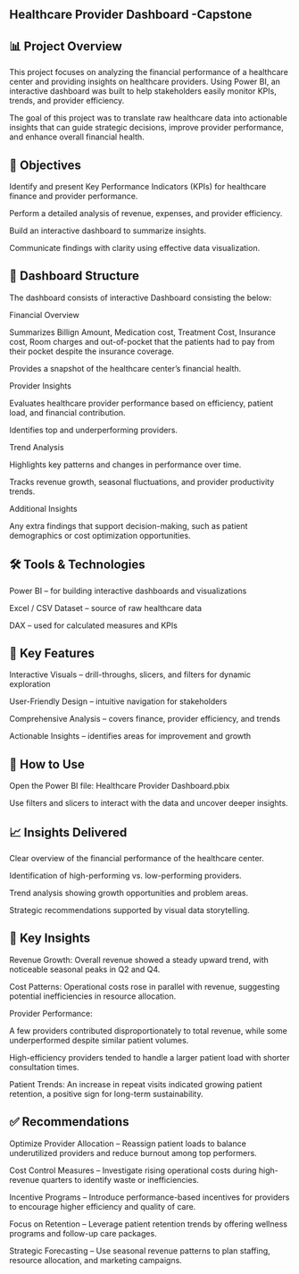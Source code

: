 Healthcare Provider Dashboard -Capstone
----------------------------------------------------------------------------------------------------------------------------------------------------------------------------
📊 Project Overview
----------------------------------------------------------------------------------------------------------------------------------------------------------------------------

This project focuses on analyzing the financial performance of a healthcare center and providing insights on healthcare providers. Using Power BI, an interactive dashboard was built to help stakeholders easily monitor KPIs, trends, and provider efficiency.

The goal of this project was to translate raw healthcare data into actionable insights that can guide strategic decisions, improve provider performance, and enhance overall financial health.

🎯 Objectives
----------------------------------------------------------------------------------------------------------------------------------------------------------------------------

Identify and present Key Performance Indicators (KPIs) for healthcare finance and provider performance.

Perform a detailed analysis of revenue, expenses, and provider efficiency.

Build an interactive dashboard to summarize insights.

Communicate findings with clarity using effective data visualization.

📑 Dashboard Structure
----------------------------------------------------------------------------------------------------------------------------------------------------------------------------

The dashboard consists of interactive Dashboard consisting the below:

Financial Overview

Summarizes Billign Amount, Medication cost, Treatment Cost, Insurance cost, Room charges and out-of-pocket that the patients had to pay from their pocket despite the insurance coverage. 

Provides a snapshot of the healthcare center’s financial health.

Provider Insights

Evaluates healthcare provider performance based on efficiency, patient load, and financial contribution.

Identifies top and underperforming providers.

Trend Analysis

Highlights key patterns and changes in performance over time.

Tracks revenue growth, seasonal fluctuations, and provider productivity trends.

Additional Insights

Any extra findings that support decision-making, such as patient demographics or cost optimization opportunities.

🛠️ Tools & Technologies
----------------------------------------------------------------------------------------------------------------------------------------------------------------------------

Power BI – for building interactive dashboards and visualizations

Excel / CSV Dataset – source of raw healthcare data

DAX – used for calculated measures and KPIs

📌 Key Features
----------------------------------------------------------------------------------------------------------------------------------------------------------------------------
Interactive Visuals – drill-throughs, slicers, and filters for dynamic exploration

User-Friendly Design – intuitive navigation for stakeholders

Comprehensive Analysis – covers finance, provider efficiency, and trends

Actionable Insights – identifies areas for improvement and growth

🚀 How to Use
----------------------------------------------------------------------------------------------------------------------------------------------------------------------------

Open the Power BI file: Healthcare Provider Dashboard.pbix

Use filters and slicers to interact with the data and uncover deeper insights.

📈 Insights Delivered
----------------------------------------------------------------------------------------------------------------------------------------------------------------------------

Clear overview of the financial performance of the healthcare center.

Identification of high-performing vs. low-performing providers.

Trend analysis showing growth opportunities and problem areas.

Strategic recommendations supported by visual data storytelling.

🔎 Key Insights
----------------------------------------------------------------------------------------------------------------------------------------------------------------------------

Revenue Growth: Overall revenue showed a steady upward trend, with noticeable seasonal peaks in Q2 and Q4.

Cost Patterns: Operational costs rose in parallel with revenue, suggesting potential inefficiencies in resource allocation.

Provider Performance:

A few providers contributed disproportionately to total revenue, while some underperformed despite similar patient volumes.

High-efficiency providers tended to handle a larger patient load with shorter consultation times.

Patient Trends: An increase in repeat visits indicated growing patient retention, a positive sign for long-term sustainability.

✅ Recommendations
----------------------------------------------------------------------------------------------------------------------------------------------------------------------------

Optimize Provider Allocation – Reassign patient loads to balance underutilized providers and reduce burnout among top performers.

Cost Control Measures – Investigate rising operational costs during high-revenue quarters to identify waste or inefficiencies.

Incentive Programs – Introduce performance-based incentives for providers to encourage higher efficiency and quality of care.

Focus on Retention – Leverage patient retention trends by offering wellness programs and follow-up care packages.

Strategic Forecasting – Use seasonal revenue patterns to plan staffing, resource allocation, and marketing campaigns.
